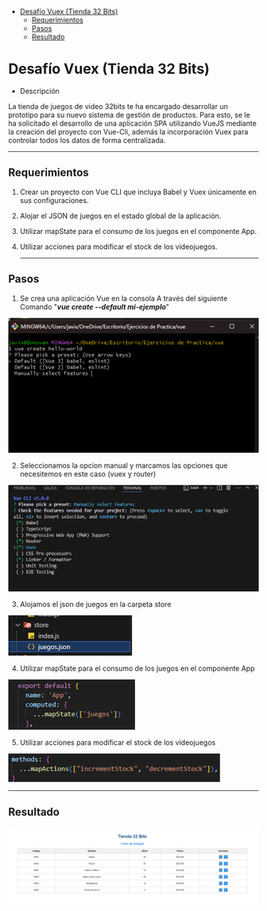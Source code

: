 - [Desafío Vuex (Tienda 32 Bits)](#desafío-vuex-tienda-32-bits)
  - [Requerimientos](#requerimientos)
  - [Pasos](#pasos)
  - [Resultado](#resultado)

# Desafío Vuex (Tienda 32 Bits)

- Descripción

La tienda de juegos de video 32bits te ha encargado desarrollar un prototipo para su nuevo
sistema de gestión de productos. Para esto, se le ha solicitado el desarrollo de una aplicación
SPA utilizando VueJS mediante la creación del proyecto con Vue-Cli, además la incorporación
Vuex para controlar todos los datos de forma centralizada.


  ---

## Requerimientos

1. Crear un proyecto con Vue CLI que incluya Babel y Vuex únicamente en sus configuraciones.

2. Alojar el JSON de juegos en el estado global de la aplicación.

3. Utilizar mapState para el consumo de los juegos en el componente App.

4. Utilizar acciones para modificar el stock de los videojuegos.




   ---



## Pasos

1. Se crea una aplicación Vue en la consola A través del siguiente Comando "__*vue create --default mi-ejemplo*__"

![Imagen](./src/assets/img/inicio.png)



2. Seleccionamos la opcion manual y marcamos las opciones que necesitemos en este caso (vuex y router) 

![Imagen](./src/assets/img/inicio%202.png)

3. Alojamos el json de juegos en la carpeta store

![Imagen](./src/assets/img/json%20juego.png)

4. Utilizar mapState para el consumo de los juegos en el componente App

![Imagen](./src/assets/img/mapst.png)

5. Utilizar acciones para modificar el stock de los videojuegos

![Imagen](./src/assets/img/mapaction.png)






---

## Resultado

![Imagen](./src/assets/img/final.png)
